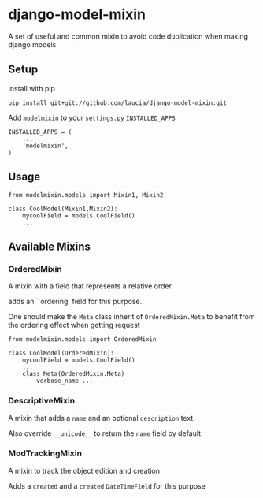 django-model-mixin
==================

A set of useful and common mixin to avoid code duplication when making django models

## Setup
Install with pip
```
pip install git+git://github.com/laucia/django-model-mixin.git
```
Add ``modelmixin`` to your ``settings.py`` ``INSTALLED_APPS``
```
INSTALLED_APPS = (
    ...
    'modelmixin',
)
```

## Usage

```
from modelmixin.models import Mixin1, Mixin2

class CoolModel(Mixin1,Mixin2):
    mycoolField = models.CoolField()
    ...
```


## Available Mixins

### OrderedMixin
A mixin with a field that represents a relative order.

adds an ``ordering` field for this purpose.

One should make the ``Meta`` class inherit of ``OrderedMixin.Meta`` to benefit 
from the ordering effect when getting request

```
from modelmixin.models import OrderedMixin

class CoolModel(OrderedMixin):
    mycoolField = models.CoolField()
    ...
    class Meta(OrderedMixin.Meta)
        verbose_name ...
```

### DescriptiveMixin

A mixin that adds a ``name`` and an optional ``description`` text.

Also override ``__unicode__`` to return the ``name`` field by default.

### ModTrackingMixin

A mixin to track the object edition and creation

Adds a ``created`` and a ``created`` ``DateTimeField`` for this purpose
